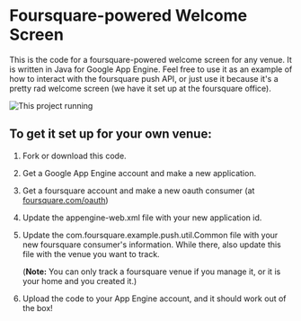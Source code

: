 Foursquare-powered Welcome Screen
=================================

This is the code for a foursquare-powered welcome screen for any venue. It is written in Java for
Google App Engine. Feel free to use it as an example of how to interact with the foursquare push API,
or just use it because it's a pretty rad welcome screen (we have it set up at the foursquare office).

![This project running](https://github.com/zackzachariah/Foursquare-Welcome-Screen/raw/master/screenshot.jpg "In use at the foursquare office")


To get it set up for your own venue:
------------------------------------

1.  Fork or download this code.
2.  Get a Google App Engine account and make a new application.
3.  Get a foursquare account and make a new oauth consumer (at [foursquare.com/oauth](http://foursquare.com/oauth, "Foursquare"))
4.  Update the appengine-web.xml file with your new application id.
5.  Update the com.foursquare.example.push.util.Common file with your new foursquare consumer's information. While there, also update this file with the venue you want to track.

    (**Note:** You can only track a foursquare venue if you manage it, or it is your home and you created it.)

6.  Upload the code to your App Engine account, and it should work out of the box!